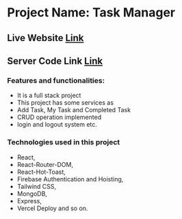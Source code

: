
# Project Name: Task Manager
## Live Website [Link](https://task-manager-f381f.web.app/)
## Server Code Link [Link](https://github.com/UttomKumarRoy/task-manager-server)

### Features and functionalities:
- It is a full stack project
- This project has some services as
- Add Task, My Task and Completed Task
- CRUD operation implemented
- login and logout system etc.
### Technologies used in this project
- React, 
- React-Router-DOM, 
- React-Hot-Toast, 
- Firebase Authentication and Hoisting, 
- Tailwind CSS, 
- MongoDB,
- Express,
- Vercel Deploy  and so on.
